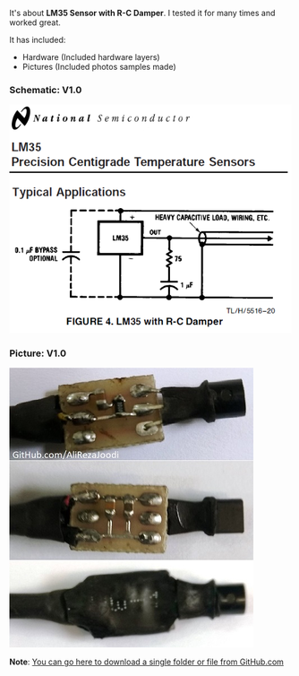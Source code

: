 It's about **LM35 Sensor with R-C Damper**.
I tested it for many times and worked great.

It has included:
- Hardware (Included hardware layers)
- Pictures (Included photos samples made)

### Schematic: V1.0
![](Hardware/V1.0.png?raw=true)

### Picture: V1.0
![](Pictures/V1.0.jpg?raw=true)

**Note**: [You can go here to download a single folder or file from GitHub.com](https://minhaskamal.github.io/DownGit/#/home)
